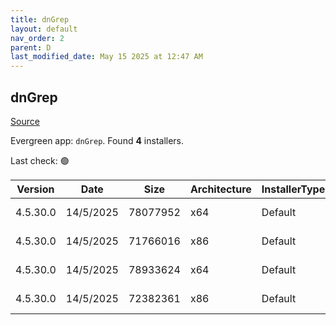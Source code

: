 ```yaml
---
title: dnGrep
layout: default
nav_order: 2
parent: D
last_modified_date: May 15 2025 at 12:47 AM
---
```


## dnGrep

[Source](https://dngrep.github.io/)

Evergreen app: `dnGrep`. Found **4** installers.

Last check: 🟢

| Version  | Date      | Size     | Architecture | InstallerType | Type | URI                                                                                                                                                                          |
| -------- | --------- | -------- | ------------ | ------------- | ---- | ---------------------------------------------------------------------------------------------------------------------------------------------------------------------------- |
| 4.5.30.0 | 14/5/2025 | 78077952 | x64          | Default       | msi  | [https://github.com/dnGrep/dnGrep/releases/download/v4.5.30.0/dnGREP.4.5.30.x64.msi](https://github.com/dnGrep/dnGrep/releases/download/v4.5.30.0/dnGREP.4.5.30.x64.msi)     |
| 4.5.30.0 | 14/5/2025 | 71766016 | x86          | Default       | msi  | [https://github.com/dnGrep/dnGrep/releases/download/v4.5.30.0/dnGREP.4.5.30.x86.msi](https://github.com/dnGrep/dnGrep/releases/download/v4.5.30.0/dnGREP.4.5.30.x86.msi)     |
| 4.5.30.0 | 14/5/2025 | 78933624 | x64          | Default       | zip  | [https://github.com/dnGrep/dnGrep/releases/download/v4.5.30.0/dnGrep.4.5.30.0.x64.zip](https://github.com/dnGrep/dnGrep/releases/download/v4.5.30.0/dnGrep.4.5.30.0.x64.zip) |
| 4.5.30.0 | 14/5/2025 | 72382361 | x86          | Default       | zip  | [https://github.com/dnGrep/dnGrep/releases/download/v4.5.30.0/dnGrep.4.5.30.0.x86.zip](https://github.com/dnGrep/dnGrep/releases/download/v4.5.30.0/dnGrep.4.5.30.0.x86.zip) |
